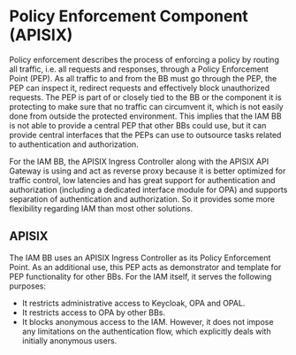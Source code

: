 # Policy Enforcement Component (APISIX)

Policy enforcement describes the process of enforcing a policy by routing all traffic, i.e. all requests and responses, through a Policy Enforcement Point (PEP). 
As all traffic to and from the BB must go through the PEP, the PEP can inspect it, redirect requests and effectively block unauthorized requests.
The PEP is part of or closely tied to the BB or the component it is protecting to make sure that no traffic can circumvent it, which is not easily done from outside the protected environment. This implies that the IAM BB is not able to provide a central PEP that other BBs could use, but it can provide central interfaces that the PEPs can use to outsource tasks related to authentication and authorization.

For the IAM BB, the APISIX Ingress Controller along with the APISIX API Gateway is using and act as reverse proxy because it is better optimized for traffic control, low latencies and has great support for authentication and authorization (including a dedicated interface module for OPA) and supports separation of authentication and authorization. So it provides some more flexibility regarding IAM than most other solutions.

## APISIX

The IAM BB uses an APISIX Ingress Controller as its Policy Enforcement Point. As an additional use, this PEP acts as demonstrator and template for PEP functionality for other BBs. For the IAM itself, it serves the following purposes:

* It restricts administrative access to Keycloak, OPA and OPAL.
* It restricts access to OPA by other BBs.
* It blocks anonymous access to the IAM. However, it does not impose any limitations on the authentication flow, which explicitly deals with initially anonymous users.